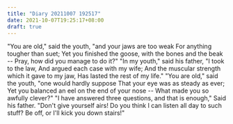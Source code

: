 ```yaml
---
title: "Diary 20211007 192517"
date: 2021-10-07T19:25:17+08:00
draft: true
---
```


"You are old," said the youth, "and your jaws are too weak For anything tougher than suet; Yet you finished the goose, with the bones and the beak -- Pray, how did you manage to do it?" "In my youth," said his father, "I took to the law, And argued each case with my wife; And the muscular strength which it gave to my jaw, Has lasted the rest of my life." "You are old," said the youth, "one would hardly suppose That your eye was as steady as ever; Yet you balanced an eel on the end of your nose -- What made you so awfully clever?" "I have answered three questions, and that is enough," Said his father. "Don't give yourself airs! Do you think I can listen all day to such stuff? Be off, or I'll kick you down stairs!"

